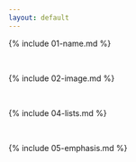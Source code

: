 ```yaml
---
layout: default
---
```


{% include 01-name.md %}

<br>

{% include 02-image.md %}

<!--
<br>
{% include 03-links.md %}
-->

<br>

{% include 04-lists.md %}

<br>

{% include 05-emphasis.md %}
